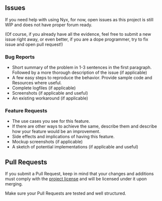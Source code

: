 ## Issues

If you need help with using Nyx, for now, open issues as this project is still WIP and does not have proper forum ready.

(Of course, if you already have all the evidence, feel free to submit a new issue right away, or even better, if you are a dope programmer, try to fix issue and open pull request!)

### Bug Reports

- Short summary of the problem in 1-3 sentences in the first paragraph. Followed by a more thorough description of the issue (if applicable)
- A few easy steps to reproduce the behavior. Provide sample code and Resources where useful.
- Complete logfiles (if applicable)
- Screenshots (if applicable and useful)
- An existing workaround (if applicable)

### Feature Requests

- The use cases you see for this feature.
- If there are other ways to achieve the same, describe them and describe how your feature would be an improvement.
- Side effects and implications of having this feature.
- Mockup screenshots (if applicable)
- A sketch of potential implementations (if applicable and useful)

## Pull Requests

If you submit a Pull Request, keep in mind that your changes and additions must comply with the [project license](https://github.com/joffarex/Nyx/blob/main/LICENSE) and will be licensed under it upon merging.

Make sure your Pull Requests are tested and well structured.
